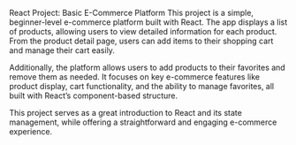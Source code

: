 React Project: Basic E-Commerce Platform
This project is a simple, beginner-level e-commerce platform built with React. The app displays a list of products, allowing users to view detailed information for each product. From the product detail page, users can add items to their shopping cart and manage their cart easily.

Additionally, the platform allows users to add products to their favorites and remove them as needed. It focuses on key e-commerce features like product display, cart functionality, and the ability to manage favorites, all built with React’s component-based structure.

This project serves as a great introduction to React and its state management, while offering a straightforward and engaging e-commerce experience.
